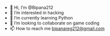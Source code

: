 - 👋 Hi, I’m @Bipana212
- 👀 I’m interested in hacking
- 🌱 I’m currently learning Python
- 💞️ I’m looking to collaborate on game coding
- 📫 How to reach me bipanareg212@gmail.com

<!---
Bipana212/Bipana212 is a ✨ special ✨ repository because its `README.md` (this file) appears on your GitHub profile.
You can click the Preview link to take a look at your changes.
--->
